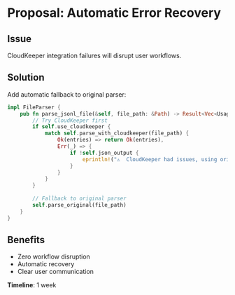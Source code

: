 # Proposal: Automatic Error Recovery

## Issue
CloudKeeper integration failures will disrupt user workflows.

## Solution
Add automatic fallback to original parser:

```rust
impl FileParser {
    pub fn parse_jsonl_file(&self, file_path: &Path) -> Result<Vec<UsageEntry>> {
        // Try CloudKeeper first
        if self.use_cloudkeeper {
            match self.parse_with_cloudkeeper(file_path) {
                Ok(entries) => return Ok(entries),
                Err(_) => {
                    if !self.json_output {
                        eprintln!("⚠️  CloudKeeper had issues, using original parser");
                    }
                }
            }
        }
        
        // Fallback to original parser
        self.parse_original(file_path)
    }
}
```

## Benefits
- Zero workflow disruption
- Automatic recovery
- Clear user communication

**Timeline**: 1 week